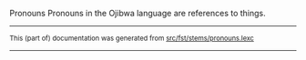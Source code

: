 Pronouns
Pronouns in the Ojibwa language are references to things.

* * *

<small>This (part of) documentation was generated from [src/fst/stems/pronouns.lexc](https://github.com/giellalt/lang-oji/blob/main/src/fst/stems/pronouns.lexc)</small>

---

